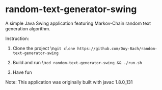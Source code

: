 # random-text-generator-swing
A simple Java Swing application featuring Markov-Chain random text generation algorithm.

Instruction:
1. Clone the project
 \n`git clone https://github.com/Duy-Bach/random-text-generator-swing`

2. Build and run
 \n`cd random-text-generator-swing
&& ./run.sh`
3. Have fun

Note: This application was originally built with javac 1.8.0_131

